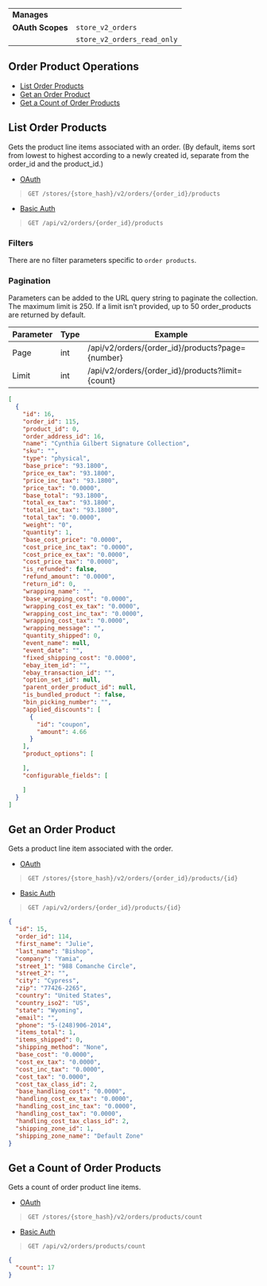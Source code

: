|||
|---|---|
| **Manages** |
| **OAuth Scopes** | `store_v2_orders`
||`store_v2_orders_read_only`

## Order Product Operations

*   [List Order Products](#list-order-products)
*   [Get an Order Product](#get-an-order-product)
*   [Get a Count of Order Products](#get-a-count-of-order-products)

## List Order Products

Gets the product line items associated with an order. (By default, items sort from lowest to highest according to a newly created id, separate from the order_id and the product_id.)

*   [OAuth](#list-order-products-oauth)
>`GET /stores/{store_hash}/v2/orders/{order_id}/products`
*   [Basic Auth](#list-order-products-basic)
>`GET /api/v2/orders/{order_id}/products`

### Filters

There are no filter parameters specific to `order products`.

### Pagination

Parameters can be added to the URL query string to paginate the collection. The maximum limit is 250. If a limit isn’t provided, up to 50 order_products are returned by default.

| Parameter | Type | Example |
| --- | --- | --- |
| Page | int | /api/v2/orders/{order_id}/products?page={number} |
| Limit | int | /api/v2/orders/{order_id}/products?limit={count} |

```json
[
  {
    "id": 16,
    "order_id": 115,
    "product_id": 0,
    "order_address_id": 16,
    "name": "Cynthia Gilbert Signature Collection",
    "sku": "",
    "type": "physical",
    "base_price": "93.1800",
    "price_ex_tax": "93.1800",
    "price_inc_tax": "93.1800",
    "price_tax": "0.0000",
    "base_total": "93.1800",
    "total_ex_tax": "93.1800",
    "total_inc_tax": "93.1800",
    "total_tax": "0.0000",
    "weight": "0",
    "quantity": 1,
    "base_cost_price": "0.0000",
    "cost_price_inc_tax": "0.0000",
    "cost_price_ex_tax": "0.0000",
    "cost_price_tax": "0.0000",
    "is_refunded": false,
    "refund_amount": "0.0000",
    "return_id": 0,
    "wrapping_name": "",
    "base_wrapping_cost": "0.0000",
    "wrapping_cost_ex_tax": "0.0000",
    "wrapping_cost_inc_tax": "0.0000",
    "wrapping_cost_tax": "0.0000",
    "wrapping_message": "",
    "quantity_shipped": 0,
    "event_name": null,
    "event_date": "",
    "fixed_shipping_cost": "0.0000",
    "ebay_item_id": "",
    "ebay_transaction_id": "",
    "option_set_id": null,
    "parent_order_product_id": null,
    "is_bundled_product ": false,
    "bin_picking_number": "",
    "applied_discounts": [
      {
        "id": "coupon",
        "amount": 4.66
      }
    ],
    "product_options": [

    ],
    "configurable_fields": [

    ]
  }
]
```

## Get an Order Product

Gets a product line item associated with the order.


*   [OAuth](#get-an-order-product-oauth)
>`GET /stores/{store_hash}/v2/orders/{order_id}/products/{id}`
*   [Basic Auth](#get-an-order-product-basic)
>`GET /api/v2/orders/{order_id}/products/{id}`

```json
{
  "id": 15,
  "order_id": 114,
  "first_name": "Julie",
  "last_name": "Bishop",
  "company": "Yamia",
  "street_1": "988 Comanche Circle",
  "street_2": "",
  "city": "Cypress",
  "zip": "77426-2265",
  "country": "United States",
  "country_iso2": "US",
  "state": "Wyoming",
  "email": "",
  "phone": "5-(248)906-2014",
  "items_total": 1,
  "items_shipped": 0,
  "shipping_method": "None",
  "base_cost": "0.0000",
  "cost_ex_tax": "0.0000",
  "cost_inc_tax": "0.0000",
  "cost_tax": "0.0000",
  "cost_tax_class_id": 2,
  "base_handling_cost": "0.0000",
  "handling_cost_ex_tax": "0.0000",
  "handling_cost_inc_tax": "0.0000",
  "handling_cost_tax": "0.0000",
  "handling_cost_tax_class_id": 2,
  "shipping_zone_id": 1,
  "shipping_zone_name": "Default Zone"
}
```

## Get a Count of Order Products

Gets a count of order product line items.

*   [OAuth](#get-a-count-of-order-products-oauth)
>`GET /stores/{store_hash}/v2/orders/products/count`
*   [Basic Auth](#get-a-count-of-order-products-basic)
>`GET /api/v2/orders/products/count`

```json
{
  "count": 17
}
```
